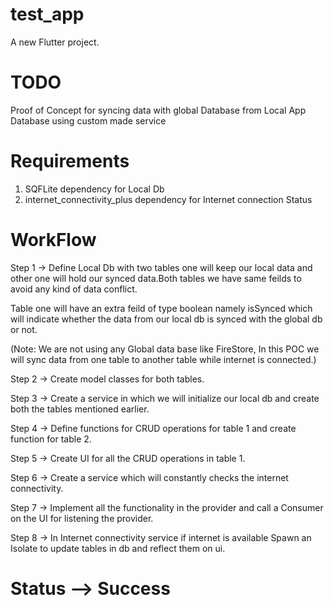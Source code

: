 # test_app

A new Flutter project.

# TODO 

Proof of Concept for syncing data with global Database from Local App Database using custom made service

# Requirements

1. SQFLite dependency for Local Db 
2. internet_connectivity_plus dependency for Internet connection Status

# WorkFlow

Step 1 -> Define Local Db with two tables one will keep our local data and other one will hold our synced data.Both tables we have same feilds to avoid any kind of data conflict.

Table one will have an extra feild of type boolean namely isSynced which will indicate whether the data from our local db is synced with the global db or not.

(Note: We are not using any Global data base like FireStore, In this POC we will sync data from one table to another table while internet is connected.)

Step 2 -> Create model classes for both tables.

Step 3 -> Create a service in which we will initialize our local db and create both the tables mentioned earlier.

Step 4 -> Define functions for CRUD operations for table 1 and create function for table 2.

Step 5 -> Create UI for all the CRUD operations in table 1.

Step 6 -> Create a service which will constantly checks the internet connectivity.

Step 7 -> Implement all the functionality in the provider and call a Consumer on the UI for listening the provider.

Step 8 -> In Internet connectivity service if internet is available Spawn an Isolate to update tables in db and reflect them on ui.

# Status --> Success 